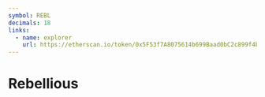 ```yaml
---
symbol: REBL
decimals: 18
links:
  - name: explorer
    url: https://etherscan.io/token/0x5F53f7A8075614b699Baad0bC2c899f4bAd8FBBF
---
```


# Rebellious
